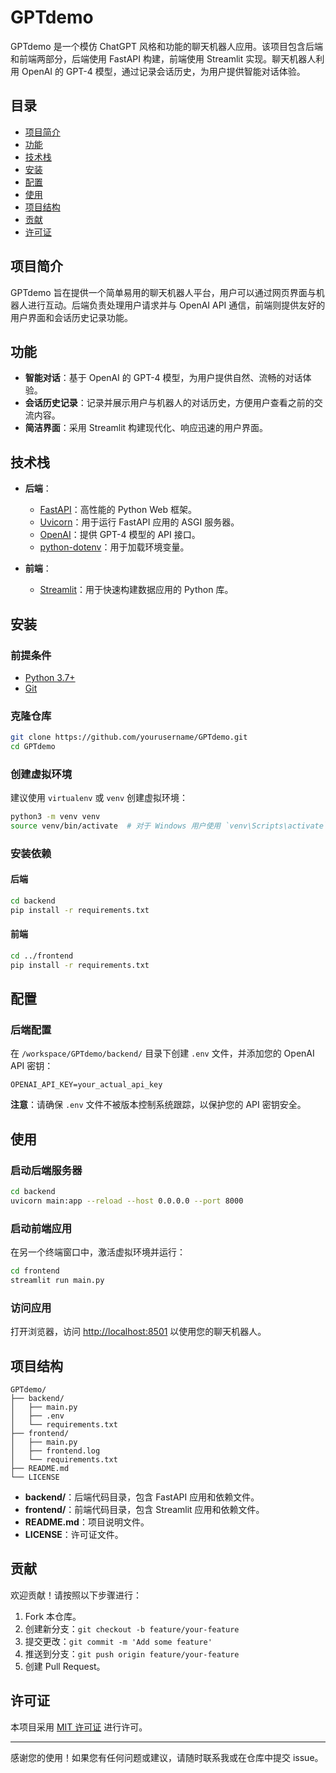 # GPTdemo

GPTdemo 是一个模仿 ChatGPT 风格和功能的聊天机器人应用。该项目包含后端和前端两部分，后端使用 FastAPI 构建，前端使用 Streamlit 实现。聊天机器人利用 OpenAI 的 GPT-4 模型，通过记录会话历史，为用户提供智能对话体验。

## 目录

- [项目简介](#项目简介)
- [功能](#功能)
- [技术栈](#技术栈)
- [安装](#安装)
- [配置](#配置)
- [使用](#使用)
- [项目结构](#项目结构)
- [贡献](#贡献)
- [许可证](#许可证)

## 项目简介

GPTdemo 旨在提供一个简单易用的聊天机器人平台，用户可以通过网页界面与机器人进行互动。后端负责处理用户请求并与 OpenAI API 通信，前端则提供友好的用户界面和会话历史记录功能。

## 功能

- **智能对话**：基于 OpenAI 的 GPT-4 模型，为用户提供自然、流畅的对话体验。
- **会话历史记录**：记录并展示用户与机器人的对话历史，方便用户查看之前的交流内容。
- **简洁界面**：采用 Streamlit 构建现代化、响应迅速的用户界面。

## 技术栈

- **后端**：
  - [FastAPI](https://fastapi.tiangolo.com/)：高性能的 Python Web 框架。
  - [Uvicorn](https://www.uvicorn.org/)：用于运行 FastAPI 应用的 ASGI 服务器。
  - [OpenAI](https://openai.com/)：提供 GPT-4 模型的 API 接口。
  - [python-dotenv](https://github.com/theskumar/python-dotenv)：用于加载环境变量。

- **前端**：
  - [Streamlit](https://streamlit.io/)：用于快速构建数据应用的 Python 库。

## 安装

### 前提条件

- [Python 3.7+](https://www.python.org/downloads/)
- [Git](https://git-scm.com/)

### 克隆仓库

```bash
git clone https://github.com/yourusername/GPTdemo.git
cd GPTdemo
```

### 创建虚拟环境

建议使用 `virtualenv` 或 `venv` 创建虚拟环境：

```bash
python3 -m venv venv
source venv/bin/activate  # 对于 Windows 用户使用 `venv\Scripts\activate`
```

### 安装依赖

#### 后端

```bash
cd backend
pip install -r requirements.txt
```

#### 前端

```bash
cd ../frontend
pip install -r requirements.txt
```

## 配置

### 后端配置

在 `/workspace/GPTdemo/backend/` 目录下创建 `.env` 文件，并添加您的 OpenAI API 密钥：

```env
OPENAI_API_KEY=your_actual_api_key
```

**注意**：请确保 `.env` 文件不被版本控制系统跟踪，以保护您的 API 密钥安全。

## 使用

### 启动后端服务器

```bash
cd backend
uvicorn main:app --reload --host 0.0.0.0 --port 8000
```

### 启动前端应用

在另一个终端窗口中，激活虚拟环境并运行：

```bash
cd frontend
streamlit run main.py
```

### 访问应用

打开浏览器，访问 [http://localhost:8501](http://localhost:8501) 以使用您的聊天机器人。

## 项目结构

```
GPTdemo/
├── backend/
│   ├── main.py
│   ├── .env
│   └── requirements.txt
├── frontend/
│   ├── main.py
│   ├── frontend.log
│   └── requirements.txt
├── README.md
└── LICENSE
```

- **backend/**：后端代码目录，包含 FastAPI 应用和依赖文件。
- **frontend/**：前端代码目录，包含 Streamlit 应用和依赖文件。
- **README.md**：项目说明文件。
- **LICENSE**：许可证文件。

## 贡献

欢迎贡献！请按照以下步骤进行：

1. Fork 本仓库。
2. 创建新分支：`git checkout -b feature/your-feature`
3. 提交更改：`git commit -m 'Add some feature'`
4. 推送到分支：`git push origin feature/your-feature`
5. 创建 Pull Request。

## 许可证

本项目采用 [MIT 许可证](LICENSE) 进行许可。

---

感谢您的使用！如果您有任何问题或建议，请随时联系我或在仓库中提交 issue。